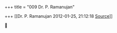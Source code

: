 +++
title = "009 Dr. P. Ramanujan"

+++
[[Dr. P. Ramanujan	2012-01-25, 21:12:18 [Source](https://groups.google.com/g/bvparishat/c/zS23nECkDwY)]]





